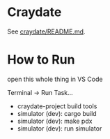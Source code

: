 # Craydate

See [craydate/README.md](craydate/README.md).


# How to Run

open this whole thing in VS Code

Terminal -> Run Task...

* craydate-project build tools
* simulator (dev): cargo build
* simulator (dev): make pdx
* simulator (dev): run simulator